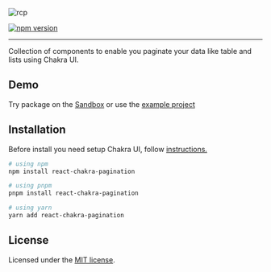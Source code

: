 ![rcp](https://user-images.githubusercontent.com/51327920/221086236-b931b5de-f67b-4415-bbc8-370449c4ca55.jpg)

[![npm version](https://badge.fury.io/js/react-chakra-pagination.svg)](https://badge.fury.io/js/react-chakra-pagination.svg)

---

Collection of components to enable you paginate your data like table and lists using Chakra UI.

## Demo

Try package on the [Sandbox](https://codesandbox.io/s/demo-react-chakra-pagination-1ywkt/) or use the [example project](https://github.com/mnzsss/react-chakra-pagination/tree/master/examples/vite-table)

## Installation

Before install you need setup Chakra UI, follow [instructions.](https://chakra-ui.com/docs/getting-started)

```bash
# using npm
npm install react-chakra-pagination

# using pnpm
pnpm install react-chakra-pagination

# using yarn
yarn add react-chakra-pagination
```

## License

Licensed under the [MIT license](https://github.com/shadcn/ui/blob/main/LICENSE.md).
